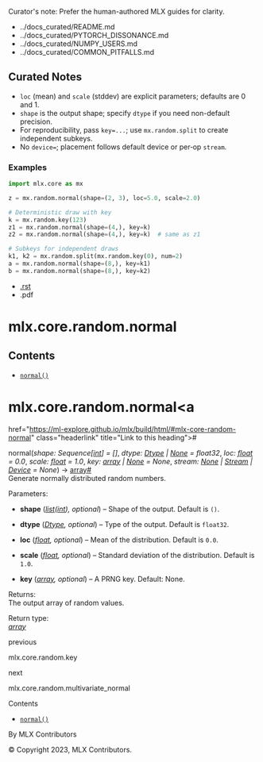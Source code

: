 Curator's note: Prefer the human-authored MLX guides for clarity.
- ../docs_curated/README.md
- ../docs_curated/PYTORCH_DISSONANCE.md
- ../docs_curated/NUMPY_USERS.md
- ../docs_curated/COMMON_PITFALLS.md

<!--
Per-file analysis (mlx.core.random.normal.md):
- Normal draws with loc/scale and optional key; frequent dtype/shape and reproducibility confusion.
-->

## Curated Notes

- `loc` (mean) and `scale` (stddev) are explicit parameters; defaults are 0 and 1.
- `shape` is the output shape; specify `dtype` if you need non-default precision.
- For reproducibility, pass `key=...`; use `mx.random.split` to create independent subkeys.
- No `device=`; placement follows default device or per‑op `stream`.

### Examples

```python
import mlx.core as mx

z = mx.random.normal(shape=(2, 3), loc=5.0, scale=2.0)

# Deterministic draw with key
k = mx.random.key(123)
z1 = mx.random.normal(shape=(4,), key=k)
z2 = mx.random.normal(shape=(4,), key=k)  # same as z1

# Subkeys for independent draws
k1, k2 = mx.random.split(mx.random.key(0), num=2)
a = mx.random.normal(shape=(8,), key=k1)
b = mx.random.normal(shape=(8,), key=k2)
```

<div id="main-content" class="bd-main" role="main">

<div class="sbt-scroll-pixel-helper">

</div>

<div class="bd-content">

<div class="bd-article-container">

<div class="bd-header-article d-print-none">

<div class="header-article-items header-article__inner">

<div class="header-article-items__start">

<div class="header-article-item">

<span class="fa-solid fa-bars"></span>

</div>

</div>

<div class="header-article-items__end">

<div class="header-article-item">

<div class="article-header-buttons">

<a href="https://github.com/ml-explore/mlx"
class="btn btn-sm btn-source-repository-button"
data-bs-placement="bottom" data-bs-toggle="tooltip" target="_blank"
title="Source repository"><span class="btn__icon-container"> <em></em>
</span></a>

<div class="dropdown dropdown-download-buttons">

- <a
  href="https://ml-explore.github.io/mlx/build/html/_sources/python/_autosummary/mlx.core.random.normal.rst"
  class="btn btn-sm btn-download-source-button dropdown-item"
  data-bs-placement="left" data-bs-toggle="tooltip" target="_blank"
  title="Download source file"><span class="btn__icon-container">
  <em></em> </span> <span class="btn__text-container">.rst</span></a>
- <span class="btn__icon-container"> </span>
  <span class="btn__text-container">.pdf</span>

</div>

<span class="btn__icon-container"> </span>

<span class="fa-solid fa-list"></span>

</div>

</div>

</div>

</div>

</div>

<div id="jb-print-docs-body" class="onlyprint">

# mlx.core.random.normal

<div id="print-main-content">

<div id="jb-print-toc">

<div>

## Contents

</div>

- <a
  href="https://ml-explore.github.io/mlx/build/html/#mlx.core.random.normal"
  class="reference internal nav-link"><span class="pre"><code
  class="docutils literal notranslate">normal()</code></span></a>

</div>

</div>

</div>

<div id="searchbox">

</div>

<div id="mlx-core-random-normal" class="section">

# mlx.core.random.normal<a
href="https://ml-explore.github.io/mlx/build/html/#mlx-core-random-normal"
class="headerlink" title="Link to this heading">#</a>

<span class="sig-name descname"><span class="pre">normal</span></span><span class="sig-paren">(</span>*<span class="n"><span class="pre">shape</span></span><span class="p"><span class="pre">:</span></span><span class="w"> </span><span class="n"><span class="pre">Sequence</span><span class="p"><span class="pre">\[</span></span><a href="https://docs.python.org/3/library/functions.html#int"
class="reference external" title="(in Python v3.13)"><span
class="pre">int</span></a><span class="p"><span class="pre">\]</span></span></span><span class="w"> </span><span class="o"><span class="pre">=</span></span><span class="w"> </span><span class="default_value"><span class="pre">\[\]</span></span>*, *<span class="n"><span class="pre">dtype</span></span><span class="p"><span class="pre">:</span></span><span class="w"> </span><span class="n"><a
href="https://ml-explore.github.io/mlx/build/html/python/_autosummary/mlx.core.Dtype.html#mlx.core.Dtype"
class="reference internal" title="mlx.core.Dtype"><span
class="pre">Dtype</span></a><span class="w"> </span><span class="p"><span class="pre">\|</span></span><span class="w"> </span><a href="https://docs.python.org/3/library/constants.html#None"
class="reference external" title="(in Python v3.13)"><span
class="pre">None</span></a></span><span class="w"> </span><span class="o"><span class="pre">=</span></span><span class="w"> </span><span class="default_value"><span class="pre">float32</span></span>*, *<span class="n"><span class="pre">loc</span></span><span class="p"><span class="pre">:</span></span><span class="w"> </span><span class="n"><a href="https://docs.python.org/3/library/functions.html#float"
class="reference external" title="(in Python v3.13)"><span
class="pre">float</span></a></span><span class="w"> </span><span class="o"><span class="pre">=</span></span><span class="w"> </span><span class="default_value"><span class="pre">0.0</span></span>*, *<span class="n"><span class="pre">scale</span></span><span class="p"><span class="pre">:</span></span><span class="w"> </span><span class="n"><a href="https://docs.python.org/3/library/functions.html#float"
class="reference external" title="(in Python v3.13)"><span
class="pre">float</span></a></span><span class="w"> </span><span class="o"><span class="pre">=</span></span><span class="w"> </span><span class="default_value"><span class="pre">1.0</span></span>*, *<span class="n"><span class="pre">key</span></span><span class="p"><span class="pre">:</span></span><span class="w"> </span><span class="n"><a
href="https://ml-explore.github.io/mlx/build/html/python/_autosummary/mlx.core.array.html#mlx.core.array"
class="reference internal" title="mlx.core.array"><span
class="pre">array</span></a><span class="w"> </span><span class="p"><span class="pre">\|</span></span><span class="w"> </span><a href="https://docs.python.org/3/library/constants.html#None"
class="reference external" title="(in Python v3.13)"><span
class="pre">None</span></a></span><span class="w"> </span><span class="o"><span class="pre">=</span></span><span class="w"> </span><span class="default_value"><span class="pre">None</span></span>*, *<span class="n"><span class="pre">stream</span></span><span class="p"><span class="pre">:</span></span><span class="w"> </span><span class="n"><a href="https://docs.python.org/3/library/constants.html#None"
class="reference external" title="(in Python v3.13)"><span
class="pre">None</span></a><span class="w"> </span><span class="p"><span class="pre">\|</span></span><span class="w"> </span><a
href="https://ml-explore.github.io/mlx/build/html/python/_autosummary/stream_class.html#mlx.core.Stream"
class="reference internal" title="mlx.core.Stream"><span
class="pre">Stream</span></a><span class="w"> </span><span class="p"><span class="pre">\|</span></span><span class="w"> </span><a
href="https://ml-explore.github.io/mlx/build/html/python/_autosummary/mlx.core.Device.html#mlx.core.Device"
class="reference internal" title="mlx.core.Device"><span
class="pre">Device</span></a></span><span class="w"> </span><span class="o"><span class="pre">=</span></span><span class="w"> </span><span class="default_value"><span class="pre">None</span></span>*<span class="sig-paren">)</span> <span class="sig-return"><span class="sig-return-icon">→</span> <span class="sig-return-typehint"><a
href="https://ml-explore.github.io/mlx/build/html/python/_autosummary/mlx.core.array.html#mlx.core.array"
class="reference internal" title="mlx.core.array"><span
class="pre">array</span></a></span></span><a
href="https://ml-explore.github.io/mlx/build/html/#mlx.core.random.normal"
class="headerlink" title="Link to this definition">#</a>  
Generate normally distributed random numbers.

Parameters<span class="colon">:</span>  
- **shape**
  (<a href="https://docs.python.org/3/library/stdtypes.html#list"
  class="reference external" title="(in Python v3.13)"><em>list</em></a>*(*<a href="https://docs.python.org/3/library/functions.html#int"
  class="reference external" title="(in Python v3.13)"><em>int</em></a>*),*
  *optional*) – Shape of the output. Default is
  <span class="pre">`()`</span>.

- **dtype** (<a
  href="https://ml-explore.github.io/mlx/build/html/python/_autosummary/mlx.core.Dtype.html#mlx.core.Dtype"
  class="reference internal" title="mlx.core.Dtype"><em>Dtype</em></a>*,*
  *optional*) – Type of the output. Default is
  <span class="pre">`float32`</span>.

- **loc**
  (<a href="https://docs.python.org/3/library/functions.html#float"
  class="reference external" title="(in Python v3.13)"><em>float</em></a>*,*
  *optional*) – Mean of the distribution. Default is
  <span class="pre">`0.0`</span>.

- **scale**
  (<a href="https://docs.python.org/3/library/functions.html#float"
  class="reference external" title="(in Python v3.13)"><em>float</em></a>*,*
  *optional*) – Standard deviation of the distribution. Default is
  <span class="pre">`1.0`</span>.

- **key** (<a
  href="https://ml-explore.github.io/mlx/build/html/python/_autosummary/mlx.core.array.html#mlx.core.array"
  class="reference internal" title="mlx.core.array"><em>array</em></a>*,*
  *optional*) – A PRNG key. Default: None.

Returns<span class="colon">:</span>  
The output array of random values.

Return type<span class="colon">:</span>  
<a
href="https://ml-explore.github.io/mlx/build/html/python/_autosummary/mlx.core.array.html#mlx.core.array"
class="reference internal" title="mlx.core.array"><em>array</em></a>

</div>

<div class="prev-next-area">

<a
href="https://ml-explore.github.io/mlx/build/html/python/_autosummary/mlx.core.random.key.html"
class="left-prev" title="previous page"><em></em></a>

<div class="prev-next-info">

previous

mlx.core.random.key

</div>

<a
href="https://ml-explore.github.io/mlx/build/html/python/_autosummary/mlx.core.random.multivariate_normal.html"
class="right-next" title="next page"></a>

<div class="prev-next-info">

next

mlx.core.random.multivariate_normal

</div>

</div>

</div>

<div class="bd-sidebar-secondary bd-toc">

<div class="sidebar-secondary-items sidebar-secondary__inner">

<div class="sidebar-secondary-item">

<div class="page-toc tocsection onthispage">

Contents

</div>

- <a
  href="https://ml-explore.github.io/mlx/build/html/#mlx.core.random.normal"
  class="reference internal nav-link"><span class="pre"><code
  class="docutils literal notranslate">normal()</code></span></a>

</div>

</div>

</div>

</div>

<div class="bd-footer-content__inner container">

<div class="footer-item">

By MLX Contributors

</div>

<div class="footer-item">

© Copyright 2023, MLX Contributors.  

</div>

<div class="footer-item">

</div>

<div class="footer-item">

</div>

</div>

</div>
